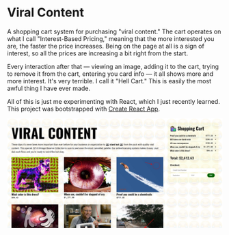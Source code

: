 # Viral Content

A shopping cart system for purchasing "viral content." The cart operates on what I call "Interest-Based Pricing," meaning that the more interested you are, the faster the price increases. Being on the page at all is a sign of interest, so all the prices are increasing a bit right from the start. 

Every interaction after that — viewing an image, adding it to the cart, trying to remove it from the cart, entering you card info — it all shows more and more interest. It's very terrible. I call it "Hell Cart." This is easily the most awful thing I have ever made.

All of this is just me experimenting with React, which I just recently learned. This project was bootstrapped with [Create React App](https://github.com/facebook/create-react-app).

![Viral Content](./src/img/screenshot.JPG)